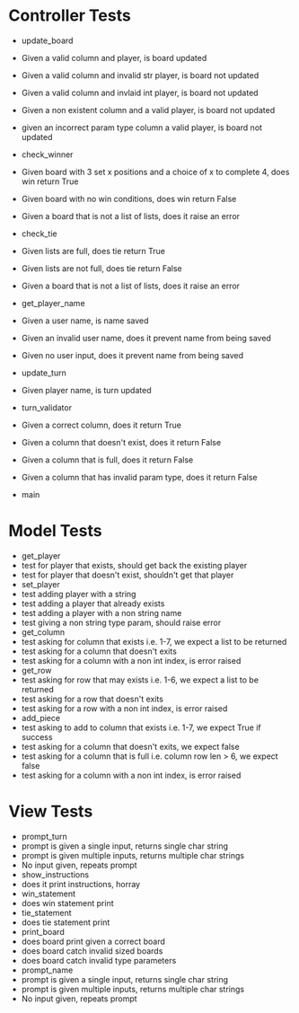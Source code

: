 
Controller Tests
================

* update_board
 * Given a valid column and player, is board updated
 * Given a valid column and invalid str player, is board not updated
 * Given a valid column and invlaid int player, is board not updated
 * Given a non existent column and a valid player, is board not updated
 * given an incorrect param type column a valid player, is board not updated

* check_winner
 * Given board with 3 set x positions and a choice of x to complete 4, does win return True
 * Given board with no win conditions, does win return False
 * Given a board that is not a list of lists, does it raise an error

* check_tie
 * Given lists are full, does tie return True

 * Given lists are not full, does tie return False
 * Given a board that is not a list of lists, does it raise an error

* get_player_name
 * Given a user name, is name saved
 * Given an invalid user name, does it prevent name from being saved
 * Given no user input, does it prevent name from being saved

* update_turn
 * Given player name, is turn updated

* turn_validator
 * Given a correct column, does it return True
 * Given a column that doesn't exist, does it return False
 * Given a column that is full, does it return False
 * Given a column that has invalid param type, does it return False

* main


Model Tests
===========

* get_player
 * test for player that exists, should get back the existing player
 * test for player that doesn't exist, shouldn't get that player
* set_player
 * test adding player with a string
 * test adding a player that already exists
 * test adding a player with a non string name
 * test giving a non string type param, should raise error
* get_column
 * test asking for column that exists i.e. 1-7, we expect a list to be returned
 * test asking for a column that doesn't exits
 * test asking for a column with a non int index, is error raised
* get_row
 * test asking for row that may exists i.e. 1-6, we expect a list to be returned
 * test asking for a row that doesn't exits
 * test asking for a row with a non int index, is error raised
* add_piece
 * test asking to add to column that exists i.e. 1-7, we expect True if success
 * test asking for a column that doesn't exits, we expect false
 * test asking for a column that is full i.e. column row len > 6, we expect false
 * test asking for a column with a non int index, is error raised


View Tests
==========

* prompt_turn
 * prompt is given a single input, returns single char string
 * prompt is given multiple inputs, returns multiple char strings
 * No input given, repeats prompt
* show_instructions
 * does it print instructions, horray
* win_statement
 * does win statement print
* tie_statement
 * does tie statement print
* print_board
 * does board print given a correct board
 * does board catch invalid sized boards
 * does board catch invalid type parameters
* prompt_name
 * prompt is given a single input, returns single char string
 * prompt is given multiple inputs, returns multiple char strings
 * No input given, repeats prompt